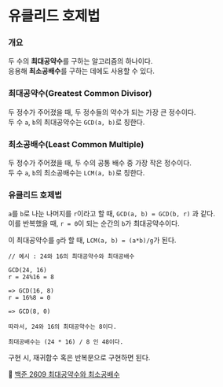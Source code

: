 # 유클리드 호제법

### 개요

두 수의 **최대공약수**를 구하는 알고리즘의 하나이다.<br>
응용해 **최소공배수**를 구하는 데에도 사용할 수 있다.

### 최대공약수(Greatest Common Divisor)

두 정수가 주어졌을 때, 두 정수들의 약수가 되는 가장 큰 정수이다. <br>
두 수 `a`, `b`의 최대공약수는 `GCD(a, b)`로 칭한다.

### 최소공배수(Least Common Multiple)

두 정수가 주어졌을 때, 두 수의 공통 배수 중 가장 작은 정수이다.<br>
두 수 `a`, `b`의 최소공배수는 `LCM(a, b)`로 칭한다.

### 유클리드 호제법

`a`를 `b`로 나눈 나머지를 `r`이라고 할 때, `GCD(a, b) = GCD(b, r)` 과 같다.<br>
이를 반복했을 때, `r = 0`이 되는 순간의 `b`가 최대공약수이다.<br>

이 최대공약수를 `g`라 할 때, `LCM(a, b) = (a*b)/g`가 된다.

```
// 예시 : 24와 16의 최대공약수와 최대공배수

GCD(24, 16)
r = 24%16 = 8

=> GCD(16, 8)
r = 16%8 = 0

=> GCD(8, 0)

따라서, 24와 16의 최대공약수는 8이다.

최대공배수는 (24 * 16) / 8 인 48이다.
```

구현 시, 재귀함수 혹은 반복문으로 구현하면 된다.

🔗 [백준 2609 최대공약수와 최소공배수](https://github.com/CHOO-O/CHOO-algorithm/tree/main/%EB%B0%B1%EC%A4%80/Bronze/2609.%E2%80%85%EC%B5%9C%EB%8C%80%EA%B3%B5%EC%95%BD%EC%88%98%EC%99%80%E2%80%85%EC%B5%9C%EC%86%8C%EA%B3%B5%EB%B0%B0%EC%88%98)
